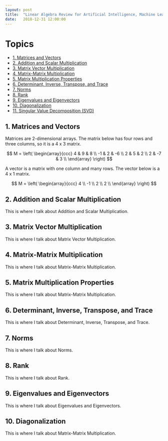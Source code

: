 ```yaml
---
layout: post
title:  "Linear Algebra Review for Artificial Intelligence, Machine Learning"
date:   2018-12-31 12:00:00
---
```


# Topics
- [1. Matrices and Vectors](#1-matrices-and-vectors)
- [2. Addition and Scalar Multiplication](#2-addition-and-scalar-multiplication)
- [3. Matrix Vector Multiplication](#3-matrix-vector-multiplication)
- [4. Matrix-Matrix Multiplication](#4-matrix-matrix-multiplication)
- [5. Matrix Multiplication Properties](#5-matrix-multiplication-properties)
- [6. Determinant, Inverse, Transpose, and Trace]()
- [7. Norms]()
- [8. Rank]()
- [9. Eigenvalues and Eigenvectors]()
- [10. Diagonalization]()
- [11. Singular Value Decomposition (SVD)]()

## 1. Matrices and Vectors
Matrices are 2-dimensional arrays. The matrix below has four rows and three columns, so it is a 4 x 3 matrix. 

$$
M = \left( \begin{array}{ccc}
 4 &  9 &  8 \\
-1 &  2 & -6 \\
 2 &  5 &  2 \\
 2 & -7 &  3 \\
\end{array} \right)
$$

A vector is a matrix with one column and many rows. The vector below is a 4 x 1 matrix.

$$
M = \left( \begin{array}{ccc}
 4 \\
-1 \\
 2 \\
 2 \\
\end{array} \right)
$$

## 2. Addition and Scalar Multiplication
This is where I talk about Addition and Scalar Multiplication.

## 3. Matrix Vector Multiplication
This is where I talk about Matrix Vector Multiplication.

## 4. Matrix-Matrix Multiplication
This is where I talk about Matrix-Matrix Multiplication.

## 5. Matrix Multiplication Properties
This is where I talk about Matrix-Matrix Multiplication.

## 6. Determinant, Inverse, Transpose, and Trace
This is where I talk about Determinant, Inverse, Transpose, and Trace.

## 7. Norms
This is where I talk about Norms.

## 8. Rank
This is where I talk about Rank.

## 9. Eigenvalues and Eigenvectors
This is where I talk about Eigenvalues and Eigenvectors.

## 10. Diagonalization
This is where I talk about Matrix-Matrix Multiplication.